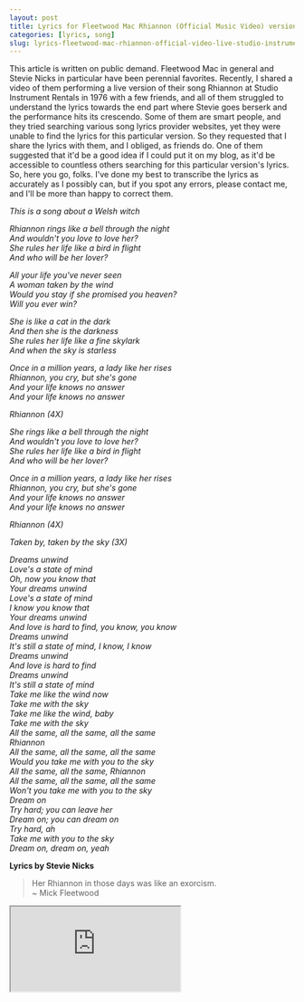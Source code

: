 ```yaml
---
layout: post
title: Lyrics for Fleetwood Mac Rhiannon (Official Music Video) version aka Live at Studio Instrument Rentals in 1976 version
categories: [lyrics, song]
slug: lyrics-fleetwood-mac-rhiannon-official-video-live-studio-instrument-rentals-1976
---
```


This article is written on public demand. Fleetwood Mac in general and Stevie Nicks in particular have been perennial favorites. Recently, I shared a video of them performing a live version of their song Rhiannon at Studio Instrument Rentals in 1976 with a few friends, and all of them struggled to understand the lyrics towards the end part where Stevie goes berserk and the performance hits its crescendo. Some of them are smart people, and they tried searching various song lyrics provider websites, yet they were unable to find the lyrics for this particular version. So they requested that I share the lyrics with them, and I obliged, as friends do. One of them suggested that it'd be a good idea if I could put it on my blog, as it'd be accessible to countless others searching for this particular version's lyrics. So, here you go, folks. I've done my best to transcribe the lyrics as accurately as I possibly can, but if you spot any errors, please contact me, and I'll be more than happy to correct them.  
<!--more-->

*This is a song about a Welsh witch*

*Rhiannon rings like a bell through the night*  
*And wouldn't you love to love her?*  
*She rules her life like a bird in flight*  
*And who will be her lover?*

*All your life you've never seen*  
*A woman taken by the wind*  
*Would you stay if she promised you heaven?*  
*Will you ever win?*

*She is like a cat in the dark*  
*And then she is the darkness*  
*She rules her life like a fine skylark*  
*And when the sky is starless*

*Once in a million years, a lady like her rises*  
*Rhiannon, you cry, but she's gone*  
*And your life knows no answer*  
*And your life knows no answer*

*Rhiannon (4X)*

*She rings like a bell through the night*  
*And wouldn't you love to love her?*  
*She rules her life like a bird in flight*  
*And who will be her lover?*

*Once in a million years, a lady like her rises*  
*Rhiannon, you cry, but she's gone*  
*And your life knows no answer*  
*And your life knows no answer*

*Rhiannon (4X)*

*Taken by, taken by the sky (3X)*

*Dreams unwind*  
*Love's a state of mind*  
*Oh, now you know that*  
*Your dreams unwind*  
*Love's a state of mind*  
*I know you know that*  
*Your dreams unwind*  
*And love is hard to find, you know, you know*  
*Dreams unwind*  
*It's still a state of mind, I know, I know*  
*Dreams unwind*  
*And love is hard to find*  
*Dreams unwind*  
*It's still a state of mind*  
*Take me like the wind now*  
*Take me with the sky*  
*Take me like the wind, baby*  
*Take me with the sky*  
*All the same, all the same, all the same*  
*Rhiannon*  
*All the same, all the same, all the same*  
*Would you take me with you to the sky*  
*All the same, all the same, Rhiannon*  
*All the same, all the same, all the same*  
*Won't you take me with you to the sky*  
*Dream on*  
*Try hard; you can leave her*  
*Dream on; you can dream on*  
*Try hard, ah*  
*Take me with you to the sky*  
*Dream on, dream on, yeah*

**Lyrics by Stevie Nicks**

> Her Rhiannon in those days was like an exorcism.  
~ Mick Fleetwood  

<div class="plyr__video-embed" id="player">
  <iframe
    src="https://www.youtube.com/embed/jQAK6sVovUk?iv_load_policy=3&amp;modestbranding=1&amp;playsinline=1&amp;showinfo=0&amp;rel=0&amp;enablejsapi=1;loading=lazy"
    allowfullscreen
    allowtransparency
    allow="autoplay"
  ></iframe>
</div>
